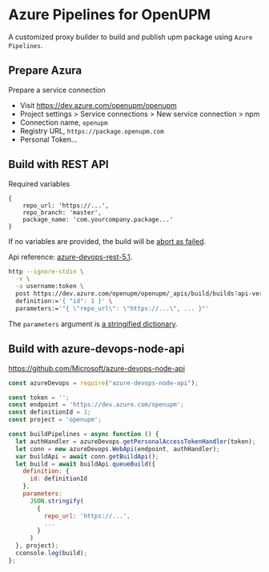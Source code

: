 # Azure Pipelines for OpenUPM

A customized proxy builder to build and publish upm package using `Azure Pipelines`.

## Prepare Azura

Prepare a service connection
- Visit https://dev.azure.com/openupm/openupm
- Project settings > Service connections > New service connection > npm
- Connection name, `openupm`
- Registry URL, `https://package.openupm.com`
- Personal Token...

## Build with REST API

Required variables

    {
        repo_url: 'https://...',
        repo_branch: 'master',
        package_name: 'com.yourcompany.package...'
    }

If no variables are provided, the build will be [abort as failed](https://github.com/lextm/vstsabort).

Api reference: [azure-devops-rest-5.1](https://docs.microsoft.com/en-us/rest/api/azure/devops/build/builds/queue?view=azure-devops-rest-5.1).

```bash
http --ignore-stdin \
  -v \
  -a username:token \
  post https://dev.azure.com/openupm/openupm/_apis/build/builds?api-version=5.1 \
  definition:='{ "id": 1 }' \
  parameters:='"{ \"repo_url\": \"https://...\", ... }"'
```

The `parameters` argument is [a stringified dictionary](https://stackoverflow.com/questions/34343084/start-a-build-and-passing-variables-through-vsts-rest-api/36339920#36339920).

## Build with azure-devops-node-api

https://github.com/Microsoft/azure-devops-node-api

```javascript
const azureDevops = require("azure-devops-node-api");

const token = '';
const endpoint = 'https://dev.azure.com/openupm';
const definitionId = 1;
const project = 'openupm';

const buildPipelines = async function () {
  let authHandler = azureDevops.getPersonalAccessTokenHandler(token);
  let conn = new azureDevops.WebApi(endpoint, authHandler);
  var buildApi = await conn.getBuildApi();
  let build = await buildApi.queueBuild({
    definition: {
      id: definitionId
    },
    parameters:
      JSON.stringify(
        {
          repo_url: 'https://...',
          ...
        }
      )
  }, project);
  cconsole.log(build);
};
```
